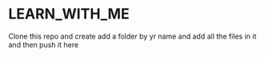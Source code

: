 # LEARN_WITH_ME

Clone this repo and create add a folder by yr name and add all the files in it and then push it here
